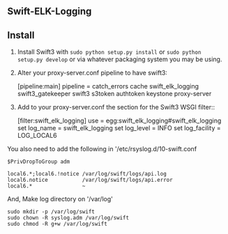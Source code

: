 Swift-ELK-Logging
------

Install
-------

1) Install Swift3 with ``sudo python setup.py install`` or ``sudo python
   setup.py develop`` or via whatever packaging system you may be using.

2) Alter your proxy-server.conf pipeline to have swift3:

    [pipeline:main]
        pipeline = catch_errors cache swift_elk_logging swift3_gatekeeper
        swift3 s3token authtoken keystone proxy-server

3) Add to your proxy-server.conf the section for the Swift3 WSGI filter::

    [filter:swift_elk_logging]
    use = egg:swift_elk_logging#swift_elk_logging
    set log_name = swift_elk_logging
    set log_level = INFO
    set log_facility = LOG_LOCAL6

You also need to add the following in '/etc/rsyslog.d/10-swift.conf

    $PrivDropToGroup adm

    local6.*;local6.!notice /var/log/swift/logs/api.log
    local6.notice           /var/log/swift/logs/api.error
    local6.*                ~

And, Make log directory on '/var/log'

    sudo mkdir -p /var/log/swift
    sudo chown -R syslog.adm /var/log/swift
    sudo chmod -R g+w /var/log/swift